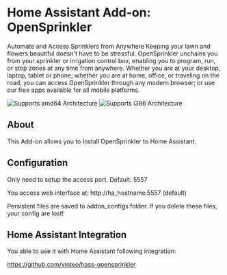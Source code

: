 # Home Assistant Add-on: OpenSprinkler

Automate and Access Sprinklers from Anywhere
Keeping your lawn and flowers beautiful doesn't have to be stressful. OpenSprinkler unchains you from your sprinkler or irrigation control box, enabling you to program, run, or stop zones at any time from anywhere.
Whether you are at your desktop, laptop, tablet or phone; whether you are at home, office, or traveling on the road, you can access OpenSprinkler through any modern browser; or use our free apps available for all mobile platforms.

![Supports amd64 Architecture][amd64-shield] ![Supports i386 Architecture][i386-shield]

## About

This Add-on allows you to Install OpenSprinkler to Home Assistant. 

## Configuration

Only need to setup the access port. Default: 5557

You access web interface at: http://ha_hostname:5557 (default)

Persistent files are saved to addon_configs folder. If you delete these files, your config are lost!

## Home Assistant Integration

You able to use it with Home Assistant following integration:

https://github.com/vinteo/hass-opensprinkler

[amd64-shield]: https://img.shields.io/badge/amd64-yes-green.svg
[i386-shield]: https://img.shields.io/badge/i386-yes-green.svg
